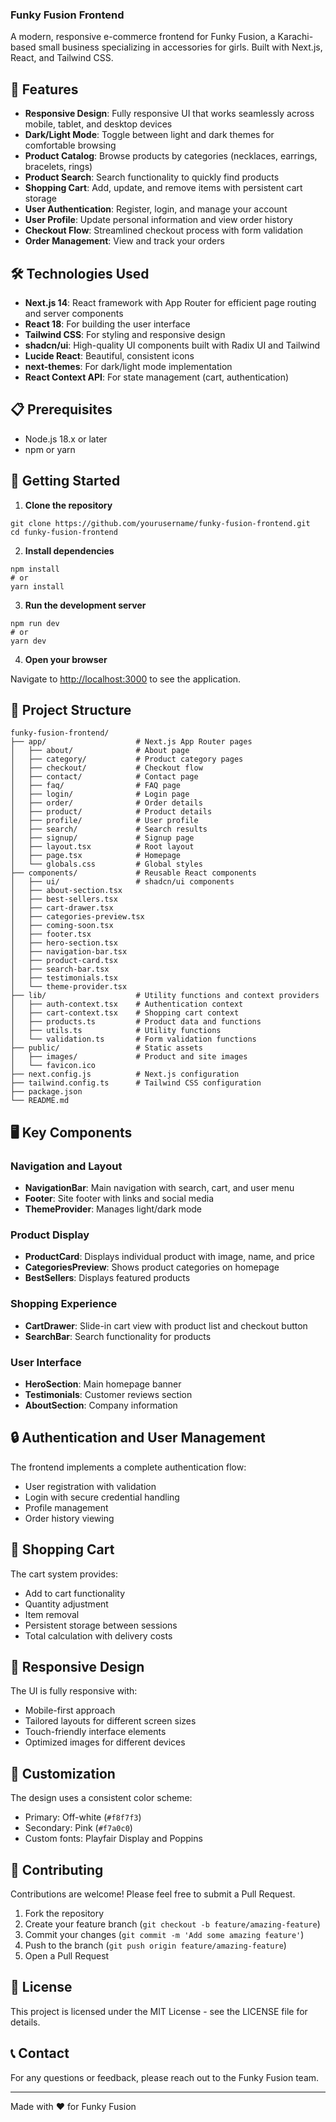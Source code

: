 ### Funky Fusion Frontend

A modern, responsive e-commerce frontend for Funky Fusion, a Karachi-based small business specializing in accessories for girls. Built with Next.js, React, and Tailwind CSS.

## 🌟 Features

- **Responsive Design**: Fully responsive UI that works seamlessly across mobile, tablet, and desktop devices
- **Dark/Light Mode**: Toggle between light and dark themes for comfortable browsing
- **Product Catalog**: Browse products by categories (necklaces, earrings, bracelets, rings)
- **Product Search**: Search functionality to quickly find products
- **Shopping Cart**: Add, update, and remove items with persistent cart storage
- **User Authentication**: Register, login, and manage your account
- **User Profile**: Update personal information and view order history
- **Checkout Flow**: Streamlined checkout process with form validation
- **Order Management**: View and track your orders


## 🛠️ Technologies Used

- **Next.js 14**: React framework with App Router for efficient page routing and server components
- **React 18**: For building the user interface
- **Tailwind CSS**: For styling and responsive design
- **shadcn/ui**: High-quality UI components built with Radix UI and Tailwind
- **Lucide React**: Beautiful, consistent icons
- **next-themes**: For dark/light mode implementation
- **React Context API**: For state management (cart, authentication)


## 📋 Prerequisites

- Node.js 18.x or later
- npm or yarn


## 🚀 Getting Started

1. **Clone the repository**


```shellscript
git clone https://github.com/yourusername/funky-fusion-frontend.git
cd funky-fusion-frontend
```

2. **Install dependencies**


```shellscript
npm install
# or
yarn install
```

3. **Run the development server**


```shellscript
npm run dev
# or
yarn dev
```

4. **Open your browser**


Navigate to [http://localhost:3000](http://localhost:3000) to see the application.

## 📁 Project Structure

```plaintext
funky-fusion-frontend/
├── app/                    # Next.js App Router pages
│   ├── about/              # About page
│   ├── category/           # Product category pages
│   ├── checkout/           # Checkout flow
│   ├── contact/            # Contact page
│   ├── faq/                # FAQ page
│   ├── login/              # Login page
│   ├── order/              # Order details
│   ├── product/            # Product details
│   ├── profile/            # User profile
│   ├── search/             # Search results
│   ├── signup/             # Signup page
│   ├── layout.tsx          # Root layout
│   ├── page.tsx            # Homepage
│   └── globals.css         # Global styles
├── components/             # Reusable React components
│   ├── ui/                 # shadcn/ui components
│   ├── about-section.tsx
│   ├── best-sellers.tsx
│   ├── cart-drawer.tsx
│   ├── categories-preview.tsx
│   ├── coming-soon.tsx
│   ├── footer.tsx
│   ├── hero-section.tsx
│   ├── navigation-bar.tsx
│   ├── product-card.tsx
│   ├── search-bar.tsx
│   ├── testimonials.tsx
│   └── theme-provider.tsx
├── lib/                    # Utility functions and context providers
│   ├── auth-context.tsx    # Authentication context
│   ├── cart-context.tsx    # Shopping cart context
│   ├── products.ts         # Product data and functions
│   ├── utils.ts            # Utility functions
│   └── validation.ts       # Form validation functions
├── public/                 # Static assets
│   ├── images/             # Product and site images
│   └── favicon.ico
├── next.config.js          # Next.js configuration
├── tailwind.config.ts      # Tailwind CSS configuration
├── package.json
└── README.md
```

## 🖥️ Key Components

### Navigation and Layout

- **NavigationBar**: Main navigation with search, cart, and user menu
- **Footer**: Site footer with links and social media
- **ThemeProvider**: Manages light/dark mode


### Product Display

- **ProductCard**: Displays individual product with image, name, and price
- **CategoriesPreview**: Shows product categories on homepage
- **BestSellers**: Displays featured products


### Shopping Experience

- **CartDrawer**: Slide-in cart view with product list and checkout button
- **SearchBar**: Search functionality for products


### User Interface

- **HeroSection**: Main homepage banner
- **Testimonials**: Customer reviews section
- **AboutSection**: Company information


## 🔒 Authentication and User Management

The frontend implements a complete authentication flow:

- User registration with validation
- Login with secure credential handling
- Profile management
- Order history viewing


## 🛒 Shopping Cart

The cart system provides:

- Add to cart functionality
- Quantity adjustment
- Item removal
- Persistent storage between sessions
- Total calculation with delivery costs


## 📱 Responsive Design

The UI is fully responsive with:

- Mobile-first approach
- Tailored layouts for different screen sizes
- Touch-friendly interface elements
- Optimized images for different devices


## 🎨 Customization

The design uses a consistent color scheme:

- Primary: Off-white (`#f8f7f3`)
- Secondary: Pink (`#f7a0c0`)
- Custom fonts: Playfair Display and Poppins


## 🤝 Contributing

Contributions are welcome! Please feel free to submit a Pull Request.

1. Fork the repository
2. Create your feature branch (`git checkout -b feature/amazing-feature`)
3. Commit your changes (`git commit -m 'Add some amazing feature'`)
4. Push to the branch (`git push origin feature/amazing-feature`)
5. Open a Pull Request


## 📄 License

This project is licensed under the MIT License - see the LICENSE file for details.

## 📞 Contact

For any questions or feedback, please reach out to the Funky Fusion team.

---

Made with ❤️ for Funky Fusion
